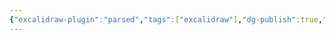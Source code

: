 ```yaml
---
{"excalidraw-plugin":"parsed","tags":["excalidraw"],"dg-publish":true,"permalink":"/docs/assets/Drawing 2023-08-04 16.25.47.excalidraw/","dgPassFrontmatter":true}
---
```

<style> .container {font-family: sans-serif; text-align: center;} .button-wrapper button {z-index: 1;height: 40px; width: 100px; margin: 10px;padding: 5px;} .excalidraw .App-menu_top .buttonList { display: flex;} .excalidraw-wrapper { height: 800px; margin: 50px; position: relative;} :root[dir="ltr"] .excalidraw .layer-ui__wrapper .zen-mode-transition.App-menu_bottom--transition-left {transform: none;} </style><script src="https://cdn.jsdelivr.net/npm/react@17/umd/react.production.min.js"></script><script src="https://cdn.jsdelivr.net/npm/react-dom@17/umd/react-dom.production.min.js"></script><script type="text/javascript" src="https://cdn.jsdelivr.net/npm/@excalidraw/excalidraw@0/dist/excalidraw.production.min.js"></script><div id="Drawing_2023-08-04_1625.47.excalidraw.md"></div><script>(function(){const InitialData={"type":"excalidraw","version":2,"source":"https://github.com/zsviczian/obsidian-excalidraw-plugin/releases/tag/2.7.4","elements":[{"type":"ellipse","version":157,"versionNonce":263597812,"isDeleted":false,"id":"hChCVOLFBDnbJv4ibj91h","fillStyle":"solid","strokeWidth":1,"strokeStyle":"solid","roughness":1,"opacity":100,"angle":0,"x":-365.26072572356736,"y":-269.40724488324946,"strokeColor":"#000000","backgroundColor":"transparent","width":41.170267525500506,"height":31.927175346527154,"seed":2086037320,"groupIds":["gFlrZnV8Ytipc7nAZGoE7","q_x3YFzkRT7Kgz7DXedhv"],"frameId":null,"roundness":{"type":2},"boundElements":[],"updated":1736753017508,"link":null,"locked":false,"index":"a0"},{"type":"line","version":205,"versionNonce":289368652,"isDeleted":false,"id":"11DaQOMtBpSqhhF_piWsA","fillStyle":"solid","strokeWidth":1,"strokeStyle":"solid","roughness":1,"opacity":100,"angle":0,"x":-344.48676606212746,"y":-236.1627322538659,"strokeColor":"#000000","backgroundColor":"transparent","width":2.5320186339156714,"height":94.94889187428521,"seed":580533832,"groupIds":["gFlrZnV8Ytipc7nAZGoE7","q_x3YFzkRT7Kgz7DXedhv"],"frameId":null,"roundness":{"type":2},"boundElements":[],"updated":1736753017508,"link":null,"locked":false,"startBinding":null,"endBinding":null,"lastCommittedPoint":null,"startArrowhead":null,"endArrowhead":null,"points":[[0,0],[2.5320186339156714,94.94889187428521]],"index":"a1"},{"type":"line","version":236,"versionNonce":880554100,"isDeleted":false,"id":"zlRjHRMrvYIygqAuAbD-R","fillStyle":"solid","strokeWidth":1,"strokeStyle":"solid","roughness":1,"opacity":100,"angle":0,"x":-388.76410419406454,"y":-217.2812200104529,"strokeColor":"#000000","backgroundColor":"transparent","width":92.26085313688681,"height":1.4382018963731524,"seed":541799752,"groupIds":["gFlrZnV8Ytipc7nAZGoE7","q_x3YFzkRT7Kgz7DXedhv"],"frameId":null,"roundness":{"type":2},"boundElements":[],"updated":1736753017508,"link":null,"locked":false,"startBinding":null,"endBinding":null,"lastCommittedPoint":null,"startArrowhead":null,"endArrowhead":null,"points":[[0,0],[92.26085313688681,-1.4382018963731524]],"index":"a2"},{"type":"line","version":217,"versionNonce":83116236,"isDeleted":false,"id":"AEUvMguedpIJpH7E7uVCW","fillStyle":"solid","strokeWidth":1,"strokeStyle":"solid","roughness":1,"opacity":100,"angle":0,"x":-380.4963969699572,"y":-106.6017836363508,"strokeColor":"#000000","backgroundColor":"transparent","width":37.22404496607681,"height":34.629650182953654,"seed":1254444104,"groupIds":["gFlrZnV8Ytipc7nAZGoE7","q_x3YFzkRT7Kgz7DXedhv"],"frameId":null,"roundness":{"type":2},"boundElements":[],"updated":1736753017508,"link":null,"locked":false,"startBinding":null,"endBinding":null,"lastCommittedPoint":null,"startArrowhead":null,"endArrowhead":null,"points":[[0,0],[37.22404496607681,-34.629650182953654]],"index":"a3"},{"type":"line","version":241,"versionNonce":604373492,"isDeleted":false,"id":"CmzTHBValqhBImj0PdncR","fillStyle":"solid","strokeWidth":1,"strokeStyle":"solid","roughness":1,"opacity":100,"angle":0,"x":-341.02177304710483,"y":-141.69912121817708,"strokeColor":"#000000","backgroundColor":"transparent","width":34.016925654830644,"height":31.951528510208473,"seed":1810137928,"groupIds":["gFlrZnV8Ytipc7nAZGoE7","q_x3YFzkRT7Kgz7DXedhv"],"frameId":null,"roundness":{"type":2},"boundElements":[],"updated":1736753017508,"link":null,"locked":false,"startBinding":null,"endBinding":null,"lastCommittedPoint":null,"startArrowhead":null,"endArrowhead":null,"points":[[0,0],[34.016925654830644,31.951528510208473]],"index":"a4"},{"type":"text","version":57,"versionNonce":147474252,"isDeleted":false,"id":"iemNk7el","fillStyle":"hachure","strokeWidth":1,"strokeStyle":"solid","roughness":1,"opacity":100,"angle":0,"x":-359.17174635168976,"y":-91.58704080466757,"strokeColor":"#1e1e1e","backgroundColor":"transparent","width":33.662687599658966,"height":18.202656649394125,"seed":1601683512,"groupIds":["q_x3YFzkRT7Kgz7DXedhv"],"frameId":null,"roundness":null,"boundElements":[],"updated":1736753017508,"link":null,"locked":false,"fontSize":14.5621253195153,"fontFamily":1,"text":"User","rawText":"User","textAlign":"left","verticalAlign":"top","containerId":null,"originalText":"User","lineHeight":1.25,"baseline":12,"autoResize":true,"index":"a5"},{"type":"ellipse","version":72,"versionNonce":1968808820,"isDeleted":false,"id":"iX8bsyFas_1cJLaSjohmY","fillStyle":"hachure","strokeWidth":1,"strokeStyle":"solid","roughness":1,"opacity":100,"angle":0,"x":70.40004879236221,"y":-225.38438415527344,"strokeColor":"#1e1e1e","backgroundColor":"transparent","width":196,"height":107,"seed":721955896,"groupIds":[],"frameId":null,"roundness":{"type":2},"boundElements":[{"type":"text","id":"jpiBFNxT"}],"updated":1736753017508,"link":null,"locked":false,"index":"a6"},{"type":"text","version":98,"versionNonce":1629191628,"isDeleted":false,"id":"jpiBFNxT","fillStyle":"hachure","strokeWidth":1,"strokeStyle":"solid","roughness":1,"opacity":100,"angle":0,"x":134.00360865014306,"y":-184.21459694875372,"strokeColor":"#1e1e1e","backgroundColor":"transparent","width":69.199951171875,"height":25,"seed":275713096,"groupIds":[],"frameId":null,"roundness":null,"boundElements":[],"updated":1736753017508,"link":null,"locked":false,"fontSize":20,"fontFamily":1,"text":"회원가입","rawText":"회원가입","textAlign":"center","verticalAlign":"middle","containerId":"iX8bsyFas_1cJLaSjohmY","originalText":"회원가입","lineHeight":1.25,"baseline":17,"autoResize":true,"index":"a7"},{"type":"line","version":36,"versionNonce":1857885428,"isDeleted":false,"id":"mXUjurxX6oQqdwkqUomtp","fillStyle":"hachure","strokeWidth":1,"strokeStyle":"solid","roughness":1,"opacity":100,"angle":0,"x":-291.5999817252159,"y":-173.7843780517578,"strokeColor":"#1e1e1e","backgroundColor":"transparent","width":354.0000305175781,"height":0,"seed":1248348488,"groupIds":[],"frameId":null,"roundness":{"type":2},"boundElements":[],"updated":1736753017508,"link":null,"locked":false,"startBinding":null,"endBinding":null,"lastCommittedPoint":null,"startArrowhead":null,"endArrowhead":null,"points":[[0,0],[354.0000305175781,0]],"index":"a8"}],"appState":{"theme":"light","viewBackgroundColor":"#ffffff","currentItemStrokeColor":"#1e1e1e","currentItemBackgroundColor":"transparent","currentItemFillStyle":"hachure","currentItemStrokeWidth":1,"currentItemStrokeStyle":"solid","currentItemRoughness":1,"currentItemOpacity":100,"currentItemFontFamily":1,"currentItemFontSize":20,"currentItemTextAlign":"left","currentItemStartArrowhead":null,"currentItemEndArrowhead":"arrow","currentItemArrowType":"round","scrollX":507.654885907779,"scrollY":459.6458145192614,"zoom":{"value":2},"currentItemRoundness":"round","gridSize":null,"gridStep":5,"gridModeEnabled":false,"gridColor":{"Bold":"rgba(217, 217, 217, 0.5)","Regular":"rgba(230, 230, 230, 0.5)"},"currentStrokeOptions":null,"frameRendering":{"enabled":true,"clip":true,"name":true,"outline":true},"objectsSnapModeEnabled":false,"activeTool":{"type":"selection","customType":null,"locked":false,"lastActiveTool":null}},"files":{}};InitialData.scrollToContent=true;App=()=>{const e=React.useRef(null),t=React.useRef(null),[n,i]=React.useState({width:void 0,height:void 0});return React.useEffect(()=>{i({width:t.current.getBoundingClientRect().width,height:t.current.getBoundingClientRect().height});const e=()=>{i({width:t.current.getBoundingClientRect().width,height:t.current.getBoundingClientRect().height})};return window.addEventListener("resize",e),()=>window.removeEventListener("resize",e)},[t]),React.createElement(React.Fragment,null,React.createElement("div",{className:"excalidraw-wrapper",ref:t},React.createElement(ExcalidrawLib.Excalidraw,{ref:e,width:n.width,height:n.height,initialData:InitialData,viewModeEnabled:!0,zenModeEnabled:!0,gridModeEnabled:!1})))},excalidrawWrapper=document.getElementById("Drawing_2023-08-04_1625.47.excalidraw.md");ReactDOM.render(React.createElement(App),excalidrawWrapper);})();</script>